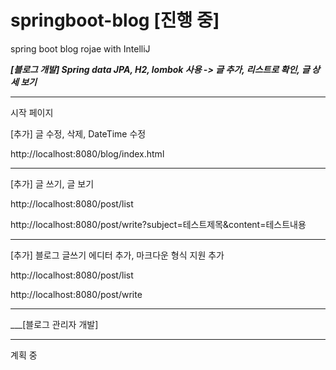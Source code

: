# springboot-blog [진행 중]
spring boot blog rojae with IntelliJ

___[블로그 개발] Spring data JPA, H2, lombok 사용 -> 글 추가, 리스트로 확인, 글 상세 보기___

*** 
시작 페이지 

[추가] 글 수정, 삭제, DateTime 수정

http://localhost:8080/blog/index.html

*** 
[추가] 글 쓰기, 글 보기

http://localhost:8080/post/list

http://localhost:8080/post/write?subject=테스트제목&content=테스트내용


***
[추가] 블로그 글쓰기 에디터 추가, 마크다운 형식 지원 추가

http://localhost:8080/post/list

http://localhost:8080/post/write

*** 

___[블로그 관리자 개발] 

*** 

계획 중
